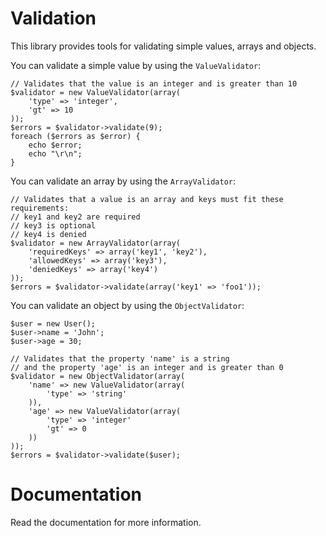 Validation
==========

This library provides tools for validating simple values, arrays and objects.

You can validate a simple value by using the ```ValueValidator```:

    // Validates that the value is an integer and is greater than 10
    $validator = new ValueValidator(array(
        'type' => 'integer',
        'gt' => 10
    ));
    $errors = $validator->validate(9);
    foreach ($errors as $error) {
        echo $error;
        echo "\r\n";
    }

You can validate an array by using the ```ArrayValidator```:

    // Validates that a value is an array and keys must fit these requirements:
    // key1 and key2 are required
    // key3 is optional
    // key4 is denied
    $validator = new ArrayValidator(array(
        'requiredKeys' => array('key1', 'key2'),
        'allowedKeys' => array('key3'),
        'deniedKeys' => array('key4')
    ));
    $errors = $validator->validate(array('key1' => 'foo1'));

You can validate an object by using the ```ObjectValidator```:

    $user = new User();
    $user->name = 'John';
    $user->age = 30;

    // Validates that the property 'name' is a string
    // and the property 'age' is an integer and is greater than 0
    $validator = new ObjectValidator(array(
        'name' => new ValueValidator(array(
            'type' => 'string'
        )),
        'age' => new ValueValidator(array(
            'type' => 'integer'
            'gt' => 0
        ))
    ));
    $errors = $validator->validate($user);

# Documentation

Read the documentation for more information.
